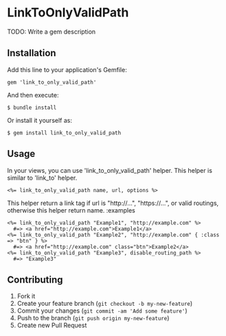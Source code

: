 # LinkToOnlyValidPath

TODO: Write a gem description

## Installation

Add this line to your application's Gemfile:

    gem 'link_to_only_valid_path'

And then execute:

    $ bundle install

Or install it yourself as:

    $ gem install link_to_only_valid_path

## Usage

In your views, you can use 'link_to_only_valid_path' helper. This helper is similar to 'link_to' helper.

    <%= link_to_only_valid_path name, url, options %>

This helper return a link tag if url is "http://...", "https://...", or valid routings, otherwise this helper return name.
:examples

    <%= link_to_only_valid_path "Example1", "http://example.com" %>
      #=> <a href="http://example.com">Example1</a>
    <%= link_to_only_valid_path "Example2", "http://example.com" { :class => "btn" } %>
      #=> <a href="http://example.com" class="btn">Example2</a>
    <%= link_to_only_valid_path "Example3", disable_routing_path %>
      #=> "Example3"

## Contributing

1. Fork it
2. Create your feature branch (`git checkout -b my-new-feature`)
3. Commit your changes (`git commit -am 'Add some feature'`)
4. Push to the branch (`git push origin my-new-feature`)
5. Create new Pull Request
